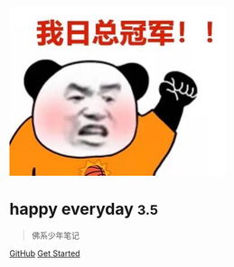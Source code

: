 ![logo](cc.jpg)


# happy everyday <small>3.5</small>

> 佛系少年笔记

[comment]: <> (- 简单、轻便 &#40;压缩后 ~21kB&#41;)

[comment]: <> (- 无需生成 html 文件)

[comment]: <> (- 众多主题)

[GitHub](https://github.com/docsifyjs/docsify/)
[Get Started](README)